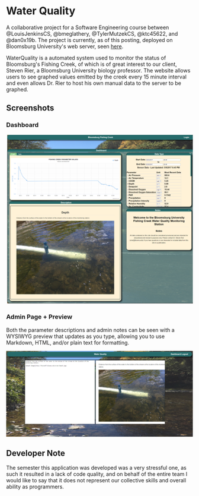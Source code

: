 # Water Quality

A collaborative project for a Software Engineering course
between @LouisJenkinsCS, @bmeglathery, @TylerMutzekCS, @ktc45622, and @dan0x19b.
The project is currently, as of this posting, deployed on Bloomsburg University's
web server, seen [here](https://cswebserver.bloomu.edu:8443/WaterQuality/).

WaterQuality is a automated system used to monitor the status of Bloomsburg's Fishing Creek,
of which is of great interest to our client, Steven Rier, a Bloomsburg University biology professor.
The website allows users to see graphed values emitted by the creek every 15 minute interval and
even allows Dr. Rier to host his own manual data to the server to be graphed.

## Screenshots

### Dashboard

![dashboard](dashboard.png)

### Admin Page + Preview

Both the parameter descriptions and admin notes can be seen with a WYSIWYG preview
that updates as you type, allowing you to use Markdown, HTML, and/or plain text for
formatting.

![preview](admin_previews.png)


## Developer Note

The semester this application was developed was a very stressful one, as such it resulted in a lack of code quality, and on behalf of the entire team I would like to say that it does not represent our collective skills and overall ability as programmers.
